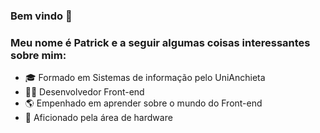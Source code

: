 ### Bem vindo 👋

<!--
**POliveira29/POliveira29** is a ✨ _special_ ✨ repository because its `README.md` (this file) appears on your GitHub profile.-->

### Meu nome é Patrick e a seguir algumas coisas interessantes sobre mim:

- 🎓 Formado em Sistemas de informação pelo UniAnchieta
- 👨‍💻 Desenvolvedor Front-end
- 🌎 Empenhado em aprender sobre o mundo do Front-end
- 🤖 Aficionado pela área de hardware
 
